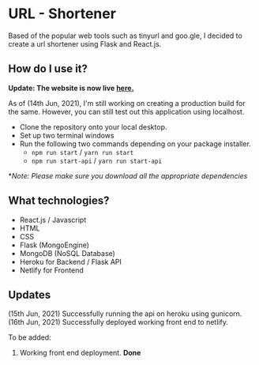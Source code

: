 # URL - Shortener

Based of the popular web tools such as tinyurl and goo.gle, I decided to create a url shortener using Flask and React.js.

## How do I use it?

**Update: The website is now live [here.](https://dazzling-darwin-d56d27.netlify.app/)**

As of (14th Jun, 2021), I'm still working on creating a production build for the same. However, you can still test out this application using localhost. 

- Clone the repository onto your local desktop. 
- Set up two terminal windows
- Run the following two commands depending on your package installer. 
  - `npm run start` / `yarn run start`
  - `npm run start-api` / `yarn run start-api`

**Note: Please make sure you download all the appropriate dependencies*

## What technologies?
  
- React.js / Javascript
- HTML
- CSS
- Flask (MongoEngine)
- MongoDB (NoSQL Database)
- Heroku for Backend / Flask API
- Netlify for Frontend

## Updates

(15th Jun, 2021) Successfully running the api on heroku using gunicorn. 
(16th Jun, 2021) Successfully deployed working front end to netlify.

To be added:
1. Working front end deployment. **Done**